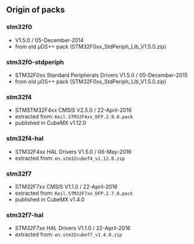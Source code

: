 ## Origin of packs

### stm32f0

- V1.5.0 / 05-December-2014
- from old µOS++ pack (STM32F0xx_StdPeriph_Lib_V1.5.0.zip)

### stm32f0-stdperiph

- STM32F0xx Standard Peripherals Drivers V1.5.0 / 05-December-2015
- from old µOS++ pack (STM32F0xx_StdPeriph_Lib_V1.5.0.zip)

### stm32f4 

- STMSTM32F4xx CMSIS V2.5.0 / 22-April-2016
- extracted from: `Keil.STM32F4xx_DFP.2.9.0.pack`
- published in CubeMX v1.12.0

### stm32f4-hal

- STM32F4xx HAL Drivers V1.5.0 / 06-May-2016
- extracted from: `en.stm32cubef4_v1.12.0.zip`

### stm32f7

- STM32F7xx CMSIS V1.1.0 / 22-April-2016
- extracted from: `Keil.STM32F7xx_DFP.2.7.0.pack`
- published in CubeMX v1.4.0

### stm32f7-hal

- STM32F7xx HAL Drivers V1.1.0 / 22-April-2016
- extracted from: `en.stm32cubef7_v1.4.0.zip`

